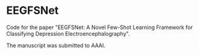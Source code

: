# EEGFSNet
Code for the paper "EEGFSNet: A Novel Few-Shot Learning Framework for Classifying Depression Electroencephalography".

The manuscript was submitted to AAAI. 



